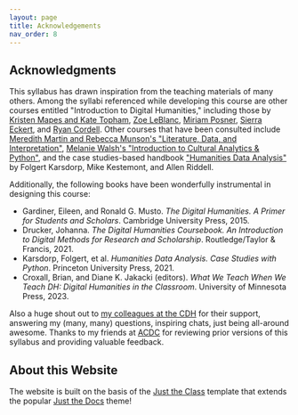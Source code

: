 ```yaml
---
layout: page
title: Acknowledgements
nav_order: 8
---
```


## Acknowledgments

This syllabus has drawn inspiration from the teaching materials of many others. Among the syllabi referenced while developing this course are other courses entitled "Introduction to Digital Humanities," including those by [Kristen Mapes and Kate Topham](https://msuintrodhfall2020.hcommons.org/), [Zoe LeBlanc](https://zoeleblanc.com/IntroToDH2020/), [Miriam Posner](https://miriamposner.com/classes/dh201w23/), [Sierra Eckert](https://sceckert.github.io/IntroDHSpring2021/), and [Ryan Cordell](https://f20idh.ryancordell.org/). Other courses that have been consulted include [Meredith Martin and Rebecca Munson's "Literature, Data, and Interpretation"](https://humstudies.princeton.edu/courses/literature-data-and-interpretation/), [Melanie Walsh's "Introduction to Cultural Analytics & Python"](https://melaniewalsh.github.io/Intro-Cultural-Analytics/welcome.html), and the case studies-based handbook ["Humanities Data Analysis"](https://www.humanitiesdataanalysis.org/) by Folgert Karsdorp, Mike Kestemont, and Allen Riddell.

Additionally, the following books have been wonderfully instrumental in designing this course:

- Gardiner, Eileen, and Ronald G. Musto. _The Digital Humanities. A Primer for Students and Scholars_. Cambridge University Press, 2015.
- Drucker, Johanna. _The Digital Humanities Coursebook. An Introduction to Digital Methods for Research and Scholarship_. Routledge/Taylor & Francis, 2021.
- Karsdorp, Folgert, et al. _Humanities Data Analysis. Case Studies with Python_. Princeton University Press, 2021.
- Croxall, Brian, and Diane K. Jakacki (editors). _What We Teach When We Teach DH: Digital Humanities in the Classroom_. University of Minnesota Press, 2023.

Also a huge shout out to [my colleagues at the CDH](https://cdh.princeton.edu/people/staff/) for their support, answering my (many, many) questions, inspiring chats, just being all-around awesome. Thanks to my friends at [ACDC](https://www.uantwerpen.be/en/research-groups/digitalhumanities/) for reviewing prior versions of this syllabus and providing valuable feedback.

## About this Website

The website is built on the basis of the [Just the Class](https://github.com/kevinlin1/just-the-class) template that extends the popular [Just the Docs](https://github.com/just-the-docs/just-the-docs) theme!